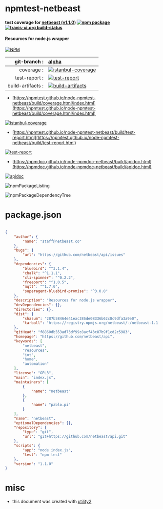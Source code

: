 # npmtest-netbeast

#### test coverage for  [netbeast (v1.1.0)](https://github.com/netbeast/api)  [![npm package](https://img.shields.io/npm/v/npmtest-netbeast.svg?style=flat-square)](https://www.npmjs.org/package/npmtest-netbeast) [![travis-ci.org build-status](https://api.travis-ci.org/npmtest/node-npmtest-netbeast.svg)](https://travis-ci.org/npmtest/node-npmtest-netbeast)

#### Resources for node.js wrapper

[![NPM](https://nodei.co/npm/netbeast.png?downloads=true&downloadRank=true&stars=true)](https://www.npmjs.com/package/netbeast)

| git-branch : | [alpha](https://github.com/npmtest/node-npmtest-netbeast/tree/alpha)|
|--:|:--|
| coverage : | [![istanbul-coverage](https://npmtest.github.io/node-npmtest-netbeast/build/coverage.badge.svg)](https://npmtest.github.io/node-npmtest-netbeast/build/coverage.html/index.html)|
| test-report : | [![test-report](https://npmtest.github.io/node-npmtest-netbeast/build/test-report.badge.svg)](https://npmtest.github.io/node-npmtest-netbeast/build/test-report.html)|
| build-artifacts : | [![build-artifacts](https://npmtest.github.io/node-npmtest-netbeast/glyphicons_144_folder_open.png)](https://github.com/npmtest/node-npmtest-netbeast/tree/gh-pages/build)|

- [https://npmtest.github.io/node-npmtest-netbeast/build/coverage.html/index.html](https://npmtest.github.io/node-npmtest-netbeast/build/coverage.html/index.html)

[![istanbul-coverage](https://npmtest.github.io/node-npmtest-netbeast/build/screenCapture.buildCi.browser.%252Ftmp%252Fbuild%252Fcoverage.lib.html.png)](https://npmtest.github.io/node-npmtest-netbeast/build/coverage.html/index.html)

- [https://npmtest.github.io/node-npmtest-netbeast/build/test-report.html](https://npmtest.github.io/node-npmtest-netbeast/build/test-report.html)

[![test-report](https://npmtest.github.io/node-npmtest-netbeast/build/screenCapture.buildCi.browser.%252Ftmp%252Fbuild%252Ftest-report.html.png)](https://npmtest.github.io/node-npmtest-netbeast/build/test-report.html)

- [https://npmdoc.github.io/node-npmdoc-netbeast/build/apidoc.html](https://npmdoc.github.io/node-npmdoc-netbeast/build/apidoc.html)

[![apidoc](https://npmdoc.github.io/node-npmdoc-netbeast/build/screenCapture.buildCi.browser.%252Ftmp%252Fbuild%252Fapidoc.html.png)](https://npmdoc.github.io/node-npmdoc-netbeast/build/apidoc.html)

![npmPackageListing](https://npmtest.github.io/node-npmtest-netbeast/build/screenCapture.npmPackageListing.svg)

![npmPackageDependencyTree](https://npmtest.github.io/node-npmtest-netbeast/build/screenCapture.npmPackageDependencyTree.svg)



# package.json

```json

{
    "author": {
        "name": "staff@netbeast.co"
    },
    "bugs": {
        "url": "https://github.com/netbeast/api/issues"
    },
    "dependencies": {
        "bluebird": "^3.1.4",
        "chalk": "^1.1.1",
        "cli-spinner": "^0.2.2",
        "freeport": "^1.0.5",
        "mqtt": "^1.7.0",
        "superagent-bluebird-promise": "^3.0.0"
    },
    "description": "Resources for node.js wrapper",
    "devDependencies": {},
    "directories": {},
    "dist": {
        "shasum": "287b58464e41eac386de08336b62c8c9dfa3a9e0",
        "tarball": "https://registry.npmjs.org/netbeast/-/netbeast-1.1.0.tgz"
    },
    "gitHead": "f8860db553ad73df99c8acf43c87b9f1cd2c5983",
    "homepage": "https://github.com/netbeast/api",
    "keywords": [
        "netbeast",
        "resources",
        "iot",
        "home",
        "automation"
    ],
    "license": "GPL3",
    "main": "index.js",
    "maintainers": [
        {
            "name": "netbeast"
        },
        {
            "name": "pablo.pi"
        }
    ],
    "name": "netbeast",
    "optionalDependencies": {},
    "repository": {
        "type": "git",
        "url": "git+https://github.com/netbeast/api.git"
    },
    "scripts": {
        "app": "node index.js",
        "test": "npm test"
    },
    "version": "1.1.0"
}
```



# misc
- this document was created with [utility2](https://github.com/kaizhu256/node-utility2)
